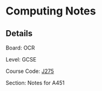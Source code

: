 # Computing Notes
## Details

Board: OCR

Level: GCSE

Course Code: [J275](http://www.ocr.org.uk/qualifications/gcse-computing-j275-from-2012/)

Section: Notes for A451
